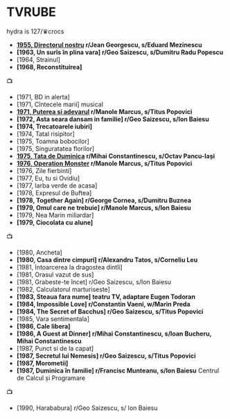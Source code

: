 # TVRUBE
hydra is 127/&#9819;crocs

* **[1955, Directorul nostru](https://www.youtube.com/watch?v=0ZCdELj42lE) r/Jean Georgescu, s/Eduard Mezinescu**
* **[1963, Un surîs în plina vara] r/Geo Saizescu, s/Dumitru Radu Popescu**
* [1964, Strainul]
* **[1968, Reconstituirea]**
  
&#128250;  
  
* [1971, BD in alerta]
* [1971, Cîntecele marii] musical
* **[1971, Puterea si adevarul](https://www.youtube.com/watch?v=79caUwccx2k) r/Manole Marcus, s/Titus Popovici**
* **[1972, Asta seara dansam in familie] r/Geo Saizescu, s/Ion Baiesu**
* **[1974, Trecatoarele iubiri]**
* [1974, Tatal risipitor]
* [1975, Toamna bobocilor]
* [1975, Singuratatea florilor]
* **[1975, Tata de Duminica](https://www.youtube.com/watch?v=8WWY_cKC2ms) r/Mihai Constantinescu, s/Octav Pancu-Iași**
* **[1976, Operation Monster](https://www.youtube.com/watch?v=4xm0B0lpDZI) r/Manole Marcus, s/Titus Popovici**
* [1976, Zile fierbinti]
* [1977, Eu, tu si Ovidiu]
* [1977, Iarba verde de acasa]
* [1978, Expresul de Buftea]
* **[1978, Together Again] r/George Cornea, s/Dumitru Buznea**
* **[1979, Omul care ne trebuie] r/Manole Marcus, s/Ion Baiesu**
* [1979, Nea Marin miliardar]
* **[1979, Ciocolata cu alune]**
  
&#128250;  
  
* [1980, Ancheta]
* **[1980, Casa dintre cimpuri] r/Alexandru Tatos, s/Corneliu Leu**
* [1981, Intoarcerea la dragostea dintîi]
* [1981, Orasul vazut de sus]
* [1981, Grabeste-te încet] r/Geo Saizescu, s/Ion Baiesu
* [1982, Calculatorul marturiseste]
* **[1983, Steaua fara nume] teatru TV, adaptare Eugen Todoran**
* **[1984, Impossible Love] r/Constantin Vaeni, w/Marin Preda**
* **[1984, The Secret of Bacchus] r/Geo Saizescu, s/Titus Popovici**
* [1985, Vara sentimentala]
* **[1986, Cale libera]**
* **[1986, A Guest at Dinner] r/Mihai Constantinescu, s/Ioan Bucheru, Mihai Constantinescu**
* [1987, Punct si de la capat]
* **[1987, Secretul lui Nemesis] r/Geo Saizescu, s/Titus Popovici**
* **[1987, Morometii]**
* **[1987, Duminica în familie] r/Francisc Munteanu, s/Ion Baiesu** Centrul de Calcul și Programare  
  
&#128250;  
  
* [1990, Harababura] r/Geo Saizescu, s/ Ion Baiesu

